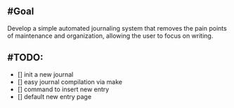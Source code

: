 #Goal
---
Develop a simple automated journaling system that removes the pain points of maintenance and
organization, allowing the user to focus on writing. 

#TODO:
---
- [] init a new journal
- [] easy journal compilation via make
- [] command to insert new entry
- [] default new entry page
